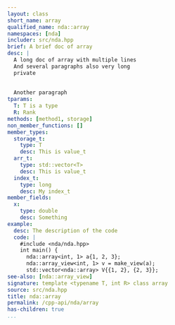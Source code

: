 ```yaml
---
layout: class
short_name: array
qualified_name: nda::array
namespaces: [nda]
includer: src/nda.hpp
brief: A brief doc of array
desc: |
  A long doc of array with multiple lines
  And several paragraphs also very long
  private
  
  
  Another paragraph
tparams:
  T: T is a type
  R: Rank
methods: [method1, storage]
non_member_functions: []
member_types:
  storage_t:
    type: T
    desc: This is value_t
  arr_t:
    type: std::vector<T>
    desc: This is value_t
  index_t:
    type: long
    desc: My index_t
member_fields:
  x:
    type: double
    desc: Something
example:
  desc: The description of the code
  code: |
    #include <nda/nda.hpp>
    int main() {
      nda::array<int, 1> a{1, 2, 3};
      nda::array_view<int, 1> v = make_view(a);
      std::vector<nda::array> V{{1, 2}, {2, 3}};
see-also: [nda::array_view]
signature: template <typename T, int R> class array
source: src/nda.hpp
title: nda::array
permalink: /cpp-api/nda/array
has-children: true
...
```


